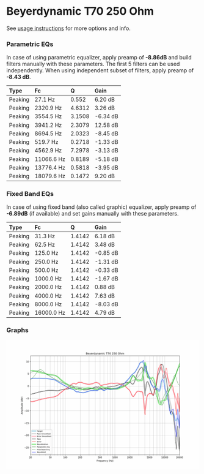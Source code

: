# Beyerdynamic T70 250 Ohm
See [usage instructions](https://github.com/jaakkopasanen/AutoEq#usage) for more options and info.

### Parametric EQs
In case of using parametric equalizer, apply preamp of **-8.86dB** and build filters manually
with these parameters. The first 5 filters can be used independently.
When using independent subset of filters, apply preamp of **-8.43 dB**.

| Type    | Fc         |      Q | Gain     |
|:--------|:-----------|:-------|:---------|
| Peaking | 27.1 Hz    | 0.552  | 6.20 dB  |
| Peaking | 2320.9 Hz  | 4.6312 | 3.26 dB  |
| Peaking | 3554.5 Hz  | 3.1508 | -6.34 dB |
| Peaking | 3941.2 Hz  | 2.3079 | 12.58 dB |
| Peaking | 8694.5 Hz  | 2.0323 | -8.45 dB |
| Peaking | 519.7 Hz   | 0.2718 | -1.33 dB |
| Peaking | 4562.9 Hz  | 7.2978 | -3.13 dB |
| Peaking | 11066.6 Hz | 0.8189 | -5.18 dB |
| Peaking | 13776.4 Hz | 0.5818 | -3.95 dB |
| Peaking | 18079.6 Hz | 0.1472 | 9.20 dB  |

### Fixed Band EQs
In case of using fixed band (also called graphic) equalizer, apply preamp of **-6.89dB**
(if available) and set gains manually with these parameters.

| Type    | Fc         |      Q | Gain     |
|:--------|:-----------|:-------|:---------|
| Peaking | 31.3 Hz    | 1.4142 | 6.18 dB  |
| Peaking | 62.5 Hz    | 1.4142 | 3.48 dB  |
| Peaking | 125.0 Hz   | 1.4142 | -0.85 dB |
| Peaking | 250.0 Hz   | 1.4142 | -1.31 dB |
| Peaking | 500.0 Hz   | 1.4142 | -0.33 dB |
| Peaking | 1000.0 Hz  | 1.4142 | -1.67 dB |
| Peaking | 2000.0 Hz  | 1.4142 | 0.88 dB  |
| Peaking | 4000.0 Hz  | 1.4142 | 7.63 dB  |
| Peaking | 8000.0 Hz  | 1.4142 | -8.03 dB |
| Peaking | 16000.0 Hz | 1.4142 | 4.79 dB  |

### Graphs
![](./Beyerdynamic%20T70%20250%20Ohm.png)